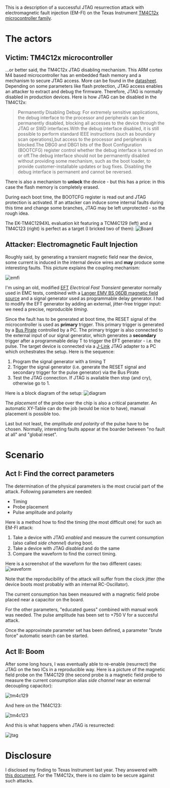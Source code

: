 This is a description of a successful JTAG resurrection attack with electromagnetic fault injection (EM-FI) on the Texas Instrument [TM4C12x microcontroller family](https://www.ti.com/microcontrollers-mcus-processors/arm-based-microcontrollers/arm-cortex-m4-mcus/overview.html).

# The actors

## Victim: TM4C12x microcontroller
...or better said, the TM4C12x JTAG disabling mechanism. This ARM cortex M4 based microcontroller has an embedded flash memory and a mechanism to secure JTAG access. More can be found in the [datasheet](https://www.ti.com/lit/ds/symlink/tm4c129encpdt.pdf). Depending on some parameters like flash protection, JTAG access enables an attacker to extract and debug the firmware. Therefore, JTAG is normally disabled in production devices.
Here is how JTAG can be disabled in the TM4C12x:
> Permanently Disabling Debug: For extremely sensitive applications, the debug interface to the processor and peripherals can be permanently disabled, blocking all accesses to the device through the JTAG or SWD interfaces.With the debug interface disabled, it is still possible to perform standard IEEE instructions (such as boundary scan operations),but access to the processor and peripherals is blocked.The DBG0 and DBG1 bits of the Boot Configuration (BOOTCFG) register control whether the debug interface is turned on or off.The debug interface should not be permanently disabled without providing some mechanism, such as the boot loader, to provide customer-installable updates or bug fixes. Disabling the debug interface is permanent and cannot be reversed.

There is also a mechanism to **unlock** the device - but this has a price: in this case the flash memory is completely erased.

During each boot time, the BOOTCFG register is read out and JTAG protection is activated. If an attacker can induce some internal faults during this time and change some branches, JTAG may be left unprotected - so the rough idea.  

The EK-TM4C1294XL evaluation kit featuring a TCM4C129 (left) and a TM4C123 (right) is perfect as a target (I bricked two of them):
![Board](./pictures/ek-tm4c1294xl_tm4c1294_connected_launchpad_top_view.jpg)


## Attacker: Electromagnetic Fault Injection
Roughly said, by generating a transient magnetic field near the device, some current is induced in the internal device wires and **may** produce some interesting faults. This picture explains the coupling mechanism:

![emfi](./pictures/emfi.png)

I'm using an old, modified [EFT](https://transientspecialists.com/blogs/blog/electrical-fast-transient-burst-iec-61000-4-4) *Electrical Fast Transient* generator normally used in EMC tests, combined with a [Langer EMV BS 06DB magnetic field source](https://www.langer-emv.de/de/product/eft-einkopplung/55/h4-ic-set-eft-burst-magnetfeldquelle/429/bs-06db-s-eft-burst-magnetfeldquelle/430) and a signal generator used as programmable delay generator. I had to modify the EFT generator by adding an external, jitter-free trigger input: we need a precise, reproducible *timing*.

Since the fault has to be generated at boot time, the RESET signal of the microcontroller is used as **primary** trigger. This primary trigger is generated by a [Bus Pirate](http://dangerousprototypes.com/docs/Bus_Pirate) controlled by a PC. The primary trigger is also connected to the external input of our signal generator, which generates a **secondary** trigger after a programmable delay T to trigger the EFT generator - i.e. the pulse. The target device is connected via a [J-Link](https://www.segger.com/products/debug-probes/j-link/) JTAG adapter to a PC which orchestrates the setup. Here is the sequence:

1. Program the signal generator with a timing T
2. Trigger the signal generator (i.e. generate the RESET signal and secondary trigger for the pulse generator) via the Bus Pirate
3. Test the JTAG connection. If JTAG is available then stop (and cry), otherwise go to 1.

Here is a block diagram of the setup:
![diagram](./pictures/setup_diagram.png)

The *placement* of the probe over the chip is also a critical parameter. An automatic XY-Table can do the job (would be nice to have), manual placement is possible too.

Last but not least, the *amplitude and polarity* of the pulse have to be chosen. Normally, interesting faults appear at the boarder between "no fault at all" and "global reset".

# Scenario

## Act I: Find the correct parameters

The determination of the physical parameters is the most crucial part of the attack. Following parameters are needed:
* Timing 
* Probe placement
* Pulse amplitude and polarity

Here is a method how to find the timing (the most difficult one) for such an EM-FI attack:
1. Take a device with JTAG *enabled* and measure the current consumption (also called *side channel*) during boot.
2. Take a device with JTAG *disabled* and do the same
3. Compare the waveform to find the correct timing.

Here is a screenshot of the waveform for the two different cases:
![waveform](./pictures/sca_shadow_bootcfg.png)

Note that the reproducibility of the attack will suffer from the clock jitter (the device boots most probably with an internal RC-Oscillator).

The current consumption has been measured with a magnetic field probe placed near a capacitor on the board.

For the other parameters, "educated guess" combined with manual work was needed. The pulse amplitude has been set to +750 V for a succesful attack.

Once the approximate parameter set has been defined, a parameter "brute force" automatic search can be started.

## Act II: Boom

After some long hours, I was eventually able to re-enable (resurrect) the JTAG on the two ICs in a reproducible way. Here is a picture of the magnetic field probe on the TM4C129 (the second probe is a magnetic field probe to measure the current consumption alias *side channel* near an external decoupling capacitor):

![tm4c129](./pictures/tm4c129.png)

And here on the TM4C123:

![tm4c123](./pictures/tm4c123.png)

And this is what happens when JTAG is resurrected:

![jtag](./pictures/jtag.png)


#  Disclosure

I disclosed my finding to Texas Instrument last year. They answered with [this document](https://www.ti.com/lit/ml/swra739/swra739.pdf). For the TM4C12x, there is no claim to be secure against such attacks.

